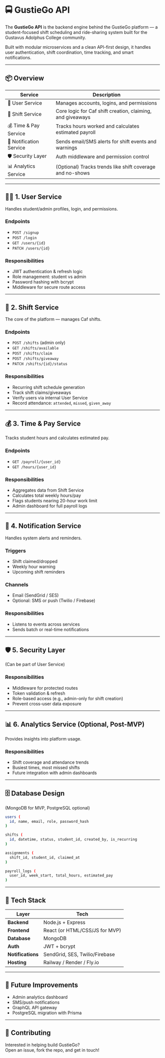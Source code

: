 # 🚍 GustieGo API

The **GustieGo API** is the backend engine behind the GustieGo platform — a student-focused shift scheduling and ride-sharing system built for the Gustavus Adolphus College community.

Built with modular microservices and a clean API-first design, it handles user authentication, shift coordination, time tracking, and smart notifications.

---

## 📦 Overview

| Service                 | Description                                                |
| ----------------------- | ---------------------------------------------------------- |
| 👤 User Service         | Manages accounts, logins, and permissions                  |
| 📅 Shift Service        | Core logic for Caf shift creation, claiming, and giveaways |
| 💰 Time & Pay Service   | Tracks hours worked and calculates estimated payroll       |
| 🔔 Notification Service | Sends email/SMS alerts for shift events and warnings       |
| 🛡️ Security Layer       | Auth middleware and permission control                     |
| 📊 Analytics Service    | (Optional) Tracks trends like shift coverage and no-shows  |

---

## 🧍‍♂️ 1. User Service

Handles student/admin profiles, login, and permissions.

### Endpoints

- `POST /signup`
- `POST /login`
- `GET /users/{id}`
- `PATCH /users/{id}`

### Responsibilities

- JWT authentication & refresh logic
- Role management: student vs admin
- Password hashing with bcrypt
- Middleware for secure route access

---

## 📅 2. Shift Service

The core of the platform — manages Caf shifts.

### Endpoints

- `POST /shifts` (admin only)
- `GET /shifts/available`
- `POST /shifts/claim`
- `POST /shifts/giveaway`
- `PATCH /shifts/{id}/status`

### Responsibilities

- Recurring shift schedule generation
- Track shift claims/giveaways
- Verify users via internal User Service
- Record attendance: `attended`, `missed`, `given_away`

---

## 💰 3. Time & Pay Service

Tracks student hours and calculates estimated pay.

### Endpoints

- `GET /payroll/{user_id}`
- `GET /hours/{user_id}`

### Responsibilities

- Aggregates data from Shift Service
- Calculates total weekly hours/pay
- Flags students nearing 20-hour work limit
- Admin dashboard for full payroll logs

---

## 🔔 4. Notification Service

Handles system alerts and reminders.

### Triggers

- Shift claimed/dropped
- Weekly hour warning
- Upcoming shift reminders

### Channels

- Email (SendGrid / SES)
- Optional: SMS or push (Twilio / Firebase)

### Responsibilities

- Listens to events across services
- Sends batch or real-time notifications

---

## 🛡️ 5. Security Layer

(Can be part of User Service)

### Responsibilities

- Middleware for protected routes
- Token validation & refresh
- Role-based access (e.g., admin-only for shift creation)
- Prevent cross-user data exposure

---

## 📊 6. Analytics Service (Optional, Post-MVP)

Provides insights into platform usage.

### Responsibilities

- Shift coverage and attendance trends
- Busiest times, most missed shifts
- Future integration with admin dashboards

---

## 🗄️ Database Design

(MongoDB for MVP, PostgreSQL optional)

```bash
users (
  id, name, email, role, password_hash
)

shifts (
  id, datetime, status, student_id, created_by, is_recurring
)

assignments (
  shift_id, student_id, claimed_at
)

payroll_logs (
  user_id, week_start, total_hours, estimated_pay
)
```

---

## 🚀 Tech Stack

| Layer             | Tech                           |
| ----------------- | ------------------------------ |
| **Backend**       | Node.js + Express              |
| **Frontend**      | React (or HTML/CSS/JS for MVP) |
| **Database**      | MongoDB                        |
| **Auth**          | JWT + bcrypt                   |
| **Notifications** | SendGrid, SES, Twilio/Firebase |
| **Hosting**       | Railway / Render / Fly.io      |

---

## 🧪 Future Improvements

- Admin analytics dashboard
- SMS/push notifications
- GraphQL API gateway
- PostgreSQL migration with Prisma

---

## 🧠 Contributing

Interested in helping build GustieGo?  
Open an issue, fork the repo, and get in touch!
